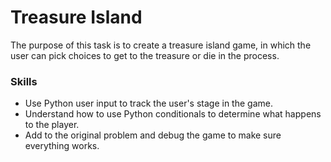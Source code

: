 # Treasure Island
The purpose of this task is to create a treasure island game, in which the user can pick choices to get to the treasure or die in the process.

### Skills
- Use Python user input to track the user's stage in the game.
- Understand how to use Python conditionals to determine what happens to the player.
- Add to the original problem and debug the game to make sure everything works.
